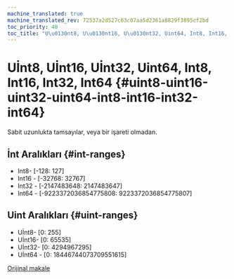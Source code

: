 ```yaml
---
machine_translated: true
machine_translated_rev: 72537a2d527c63c07aa5d2361a8829f3895cf2bd
toc_priority: 40
toc_title: "U\u0130nt8, U\u0130nt16, U\u0130nt32, Uint64, Int8, Int16, Int32, Int64"
---
```


# Uİnt8, Uİnt16, Uİnt32, Uint64, Int8, Int16, Int32, Int64 {#uint8-uint16-uint32-uint64-int8-int16-int32-int64}

Sabit uzunlukta tamsayılar, veya bir işareti olmadan.

## İnt Aralıkları {#int-ranges}

-   Int8- \[-128: 127\]
-   Int16 - \[-32768: 32767\]
-   Int32 - \[-2147483648: 2147483647\]
-   Int64 - \[-9223372036854775808: 9223372036854775807\]

## Uint Aralıkları {#uint-ranges}

-   Uİnt8- \[0: 255\]
-   Uİnt16- \[0: 65535\]
-   Uİnt32- \[0: 4294967295\]
-   Uİnt64 - \[0: 18446744073709551615\]

[Orijinal makale](https://clickhouse.tech/docs/en/data_types/int_uint/) <!--hide-->
